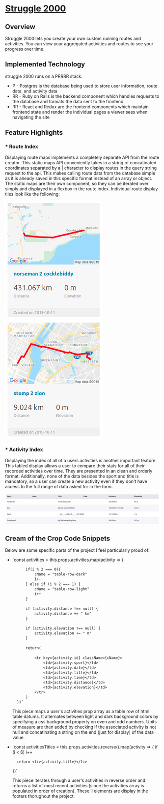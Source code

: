 <!-- This README would normally document whatever steps are necessary to get the
application up and running.

Things you may want to cover:

* Ruby version

* System dependencies

* Configuration

* Database creation

* Database initialization

* How to run the test suite

* Services (job queues, cache servers, search engines, etc.)

* Deployment instructions

* ... -->

# [Struggle 2000](https://struggle2000.herokuapp.com/)

## Overview

Struggle 2000 lets you create your own custom running routes and activities.
You can view your aggregated activities and routes to see your progress over time.

## Implemented Technology

struggle 2000 runs on a PRRRR stack:

* P - Postgres is the database being used to store user information, route data, and activity data  
* RR - Ruby on Rails is the backend component which handles requests to the database and formats the data sent to the frontend  
* RR - React and Redux are the frontend components which maintain frontend state and render the individual pages a viewer sees when navigating the site  

## Feature Highlights


### * Route Index

Displaying route maps implements a completely separate API from the route creator. This static maps API
conveniently takes in a string of concatinated coordinates separated by a | character to display routes
in the query string request to the api.  This makes calling route data from the database simple as it
is already saved in this specific format instead of an array or object.  The static maps are their own
component, so they can be iterated over simply and displayed in a flexbox in the route index.  Individual
route display tiles look like the following:  

![](app/assets/images/norseman2cocklebiddy.png)
![](app/assets/images/stomp2zion.png)

### * Activity Index

Displaying the index of all of a users activities is another important feature.  This tabled display allows
a user to compare their stats for all of their recorded activities over time.  They are presented in an clean
and orderly format.  Additionally, none of the data besides the sport and title is mandatory, so a user can create
a new activity even if they don't have access to the full range of data asked for in the form.

![](app/assets/images/activities_table.png)

## Cream of the Crop Code Snippets

Below are some specific parts of the project I feel particularly proud of:  

* `const activities = this.props.activities.map(activity => {
            
            if(i % 2 === 0){
                cName = "table-row-dark"
                i++
            } else if (i % 2 === 1) {
                cName = "table-row-light"
                i++
            }
            
            if (activity.distance !== null) {
                activity.distance += " km"
            }
            
            if (activity.elevation !== null) {
                activity.elevation += " m"
            }

            return(
                
                <tr key={activity.id} className={cName}>
                    <td>{activity.sport}</td>
                    <td>{activity.date}</td>
                    <td>{activity.title}</td>
                    <td>{activity.time}</td>
                    <td>{activity.distance}</td>
                    <td>{activity.elevation}</td>
                </tr>
            )
        })`  
    This piece maps a user's activities prop array as a table row of html table datums.
    It alternates between light and dark background colors by specifying a css background property
    on even and odd numbers.  Units of measure are then added by checking if the associated activity
    is not null and concatinating a string on the end (just for display) of the data value.

* `const activitiesTitles = this.props.activities.reverse().map(activity => {
        if (i < 6)
        i++

        return <li>{activity.title}</li>
    })`  

    This piece iterates through a user's activities in reverse order and returns
    a list of most recent activities (since the activities array is populated in order
    of creation).  These li elements are display in the footers thorughout the project.